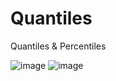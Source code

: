 # Quantiles
Quantiles &amp; Percentiles

![image](https://user-images.githubusercontent.com/62785524/142148575-a0ddafd9-b26d-4e23-88aa-d71a52015803.png)
![image](https://user-images.githubusercontent.com/62785524/142148618-d34236b4-af81-458b-b3da-efe5ef00edca.png)
